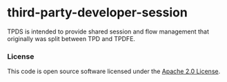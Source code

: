 
# third-party-developer-session

TPDS is intended to provide shared session and flow management that originally was split between TPD and TPDFE.

### License

This code is open source software licensed under the [Apache 2.0 License]("http://www.apache.org/licenses/LICENSE-2.0.html").